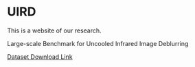 # UIRD
This is a website of our research.

Large-scale Benchmark for Uncooled Infrared Image Deblurring



[Dataset Download Link](https://drive.google.com/file/d/1gEe6i8TS_Qqjulpa9FedoBYGoHtYG2lK/view?usp=sharing)

